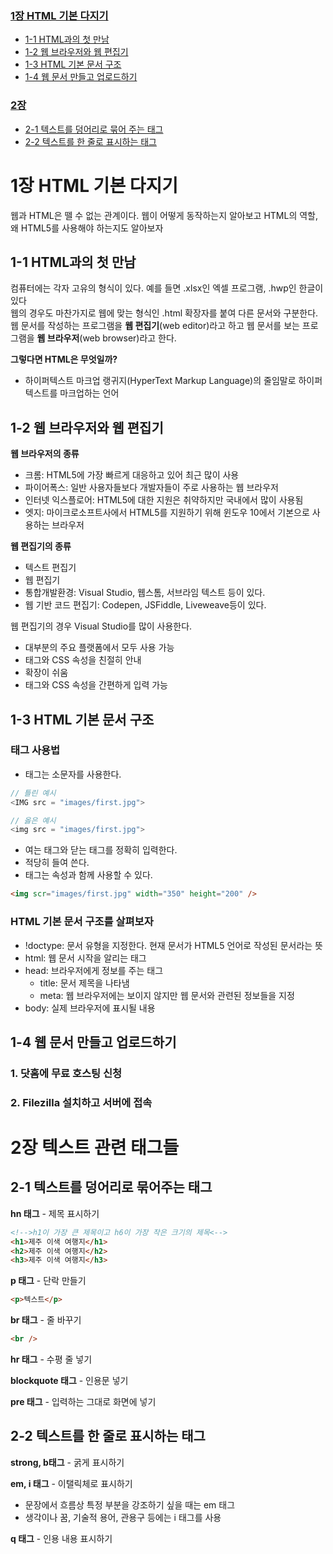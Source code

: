### [1장 HTML 기본 다지기](#1장-html-기본-다지기)

- [1-1 HTML과의 첫 만남](#1-1-html과의-첫-만남)
- [1-2 웹 브라우저와 웹 편집기](#1-2-웹-브라우저와-웹-편집기)
- [1-3 HTML 기본 문서 구조](#1-3-html-기본-문서-구조)
- [1-4 웹 문서 만들고 업로드하기](#1-4-웹-문서-만들고-업로드하기)

### [2장](#2장-텍스트-관련-태그들)

- [2-1 텍스트를 덩어리로 묶어 주는 태그](#2-1-텍스트를-덩어리로-묶어주는-태그)
- [2-2 텍스트를 한 줄로 표시하는 태그](#2-2-텍스트를-한-줄로-표시하는-태그)

# 1장 HTML 기본 다지기

웹과 HTML은 뗄 수 없는 관계이다. 웹이 어떻게 동작하는지 알아보고 HTML의 역할, 왜 HTML5를 사용해야 하는지도 알아보자

## 1-1 HTML과의 첫 만남

컴퓨터에는 각자 고유의 형식이 있다. 예를 들면 .xlsx인 엑셀 프로그램, .hwp인 한글이 있다<br>
웹의 경우도 마찬가지로 웹에 맞는 형식인 .html 확장자를 붙여 다른 문서와 구분한다. <br>
웹 문서를 작성하는 프로그램을 **웹 편집기**(web editor)라고 하고 웹 문서를 보는 프로그램을 **웹 브라우저**(web browser)라고 한다.

**그렇다면 HTML은 무엇일까?**

- 하이퍼텍스트 마크업 랭귀지(HyperText Markup Language)의 줄임말로 하이퍼텍스트를 마크업하는 언어

## 1-2 웹 브라우저와 웹 편집기

**웹 브라우저의 종류**

- 크롬: HTML5에 가장 빠르게 대응하고 있어 최근 많이 사용
- 파이어폭스: 일반 사용자들보다 개발자들이 주로 사용하는 웹 브라우저
- 인터넷 익스플로어: HTML5에 대한 지원은 취약하지만 국내에서 많이 사용됨
- 엣지: 마이크로소프트사에서 HTML5를 지원하기 위해 윈도우 10에서 기본으로 사용하는 브라우저

**웹 편집기의 종류**

- 텍스트 편집기
- 웹 편집기
- 통합개발환경: Visual Studio, 웹스톰, 서브라임 텍스트 등이 있다.
- 웹 기반 코드 편집기: Codepen, JSFiddle, Liveweave등이 있다.

웹 편집기의 경우 Visual Studio를 많이 사용한다.

- 대부분의 주요 플랫폼에서 모두 사용 가능
- 태그와 CSS 속성을 친절히 안내
- 확장이 쉬움
- 태그와 CSS 속성을 간편하게 입력 가능

## 1-3 HTML 기본 문서 구조

### 태그 사용법

- 태그는 소문자를 사용한다.

```java
// 틀린 예시
<IMG src = "images/first.jpg">

// 옳은 예시
<img src = "images/first.jpg">
```

- 여는 태그와 닫는 태그를 정확히 입력한다.
- 적당히 들여 쓴다.
- 태그는 속성과 함께 사용할 수 있다.

```html
<img scr="images/first.jpg" width="350" height="200" />
```

### HTML 기본 문서 구조를 살펴보자

- !doctype: 문서 유형을 지정한다. 현재 문서가 HTML5 언어로 작성된 문서라는 뜻
- html: 웹 문서 시작을 알리는 태그
- head: 브라우저에게 정보를 주는 태그
  - title: 문서 제목을 나타냄
  - meta: 웹 브라우저에는 보이지 않지만 웹 문서와 관련된 정보들을 지정
- body: 실제 브라우저에 표시될 내용

## 1-4 웹 문서 만들고 업로드하기

### 1. 닷홈에 무료 호스팅 신청

### 2. Filezilla 설치하고 서버에 접속

# 2장 텍스트 관련 태그들

## 2-1 텍스트를 덩어리로 묶어주는 태그

**hn 태그** - 제목 표시하기

```html
<!-->h1이 가장 큰 제목이고 h6이 가장 작은 크기의 제목<-->
<h1>제주 이색 여행지</h1>
<h2>제주 이색 여행지</h2>
<h3>제주 이색 여행지</h3>
```

**p 태그** - 단락 만들기

```html
<p>텍스트</p>
```

**br 태그** - 줄 바꾸기

```html
<br />
```

**hr 태그** - 수평 줄 넣기

**blockquote 태그** - 인용문 넣기

**pre 태그** - 입력하는 그대로 화면에 넣기

## 2-2 텍스트를 한 줄로 표시하는 태그

**strong, b태그** - 굵게 표시하기

**em, i 태그** - 이탤릭체로 표시하기

- 문장에서 흐름상 특정 부분을 강조하기 싶을 때는 em 태그
- 생각이나 꿈, 기술적 용어, 관용구 등에는 i 태그를 사용

**q 태그** - 인용 내용 표시하기
